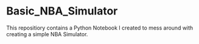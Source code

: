 # Basic_NBA_Simulator
This repositiory contains a Python Notebook I created to mess around with creating a simple NBA Simulator.
